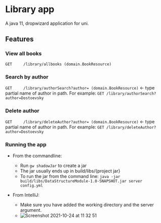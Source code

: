 # Library app

A java 11, dropwizard application for uni.

## Features

### View all books

`GET     /library/allbooks (domain.BookResource)`

### Search by author

`GET     /library/authorSearch?author= (domain.BookResource)` <- type partial name of author in path. 
For example: `GET /library/authorSearch?author=Dostoevsky`

### Delete author

`GET     /library/deleteAuthor?author= (domain.BookResource)` <- type partial name of author in path.
For example: `GET /library/deleteAuthor?author=Dostoevsky`

### Running the app

- From the commandline:
  - Run `gw shadowJar` to create a jar
  - The jar usually ends up in build/libs/{project jar}
  - To run the jar from the command line: `java -jar build/libs/DataStructureModule-1.0-SNAPSHOT.jar server config.yml`

- From IntelliJ:
  - Make sure you have added the working directory and the server argument.
  - ![Screenshot 2021-10-24 at 11 32 51](https://user-images.githubusercontent.com/38332168/138590125-61208f20-314c-494e-91dd-6a7d1291319a.png)
